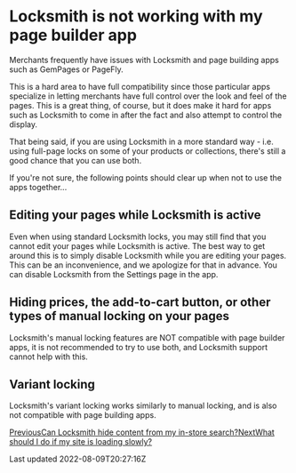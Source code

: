 # Locksmith is not working with my page builder app

Merchants frequently have issues with Locksmith and page building apps such as GemPages or PageFly.

This is a hard area to have full compatibility since those particular apps specialize in letting merchants have full control over the look and feel of the pages. This is a great thing, of course, but it does make it hard for apps such as Locksmith to come in after the fact and also attempt to control the display.

That being said, if you are using Locksmith in a more standard way - i.e. using full-page locks on some of your products or collections, there's still a good chance that you can use both.

If you're not sure, the following points should clear up when not to use the apps together...

## Editing your pages while Locksmith is active

Even when using standard Locksmith locks, you may still find that you cannot edit your pages while Locksmith is active. The best way to get around this is to simply disable Locksmith while you are editing your pages. This can be an inconvenience, and we apologize for that in advance. You can disable Locksmith from the Settings page in the app.

## Hiding prices, the add-to-cart button, or other types of manual locking on your pages

Locksmith's manual locking features are NOT compatible with page builder apps, it is not recommended to try to use both, and Locksmith support cannot help with this.

## Variant locking

Locksmith's variant locking works similarly to manual locking, and is also not compatible with page building apps.

[PreviousCan Locksmith hide content from my in-store search?](/faqs/can-locksmith-hide-content-from-my-in-store-search)[NextWhat should I do if my site is loading slowly?](/faqs/what-should-i-do-if-my-site-is-loading-slowly)

Last updated 2022-08-09T20:27:16Z